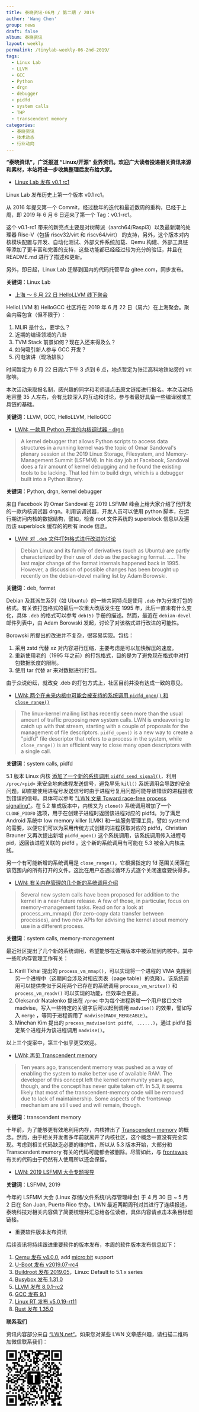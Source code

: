 ```yaml
---
title: 泰晓资讯·06月 / 第二期 / 2019
author: 'Wang Chen'
group: news
draft: false
album: 泰晓资讯
layout: weekly
permalink: /tinylab-weekly-06-2nd-2019/
tags:
  - Linux Lab
  - LLVM
  - GCC
  - Python
  - drgn
  - debugger
  - pidfd
  - system calls
  - THP
  - transcendent memory
categories:
  - 泰晓资讯
  - 技术动态
  - 行业动向
---
```


**“泰晓资讯”，广泛报道 “Linux/开源” 业界资讯。欢迎广大读者投递相关资讯来源和素材，本站将进一步收集整理后发布给大家。**

- [Linux Lab 发布 v0.1 rc1](/linux-lab-v0.1-rc1/)

Linux Lab 发布历史上第一个版本 v0.1 rc1。

从 2016 年提交第一个 Commit，经过数年的迭代和最近数周的重构，已经于上周，即 2019 年 6 月 6 日迎来了第一个 Tag：v0.1-rc1。

这个 v0.1-rc1 带来的新亮点主要是对树莓派（aarch64/Raspi3）以及最新潮的处理器 Risc-V（包括 riscv32/virt 和 riscv64/virt） 的支持，另外，这个版本对内核模块配置与开发、自动化测试、外部文件系统加载、Qemu 构建、外部工具链等添加了更丰富和完善的支持，这些功能都已经经过较为充分的验证，并且在 README.md 进行了描述和更新。

另外，即日起，Linux Lab 迁移到国内的代码托管平台 gitee.com，同步发布。

**关键词**：Linux Lab

- [上海 ～ 6 月 22 日 HelloLLVM 线下聚会](https://mp.weixin.qq.com/s/ErxD4BwSRgTYRuErHCPMJQ)

HelloLLVM 和 HelloGCC 社区将在 2019 年 6 月 22 日（周六）在上海聚会。聚会内容包含（但不限于）：

  1. MLIR 是什么，要学么？  
  2. 近期的编译领域的八卦  
  3. TVM Stack 前景如何？现在入还来得及么？  
  4. 如何吸引新人参与 GCC 开发？  
  5. 闪电演讲（现场排队）

时间暂定为 6 月 22 日周六下午 3 点到 6 点，地点暂定为张江高科地铁站旁的 vπ 咖啡。

本次活动采取报名制，感兴趣的同学和老师请点击原文链接进行报名。本次活动场地容量 35 人左右，会有比较深入的互动和讨论，参与者最好具备一些编译器或工具链的基础。

**关键词**：LLVM, GCC, HelloLLVM, HelloGCC

- [LWN: 一款用 Python 开发的内核调试器 - drgn](https://lwn.net/Articles/789641/)

> A kernel debugger that allows Python scripts to access data structures in a running kernel was the topic of Omar Sandoval's plenary session at the 2019 Linux Storage, Filesystem, and Memory-Management Summit (LSFMM). In his day job at Facebook, Sandoval does a fair amount of kernel debugging and he found the existing tools to be lacking. That led him to build drgn, which is a debugger built into a Python library.

**关键词**：Python, drgn, kernel debugger

来自 Facebook 的 Omar Sandoval 在 2019 LSFMM 峰会上给大家介绍了他开发的一款内核调试器 drgn。利用该调试器，开发人员可以使用 python 脚本，在运行期访问内核的数据结构，譬如，检查 root 文件系统的 superblock 信息以及遍历该 superblock 缓存的的所有 inode 信息。

- [LWN: 对 `.deb` 文件打包格式进行改进的讨论](https://lwn.net/Articles/789449/)

> Debian Linux and its family of derivatives (such as Ubuntu) are partly characterized by their use of .deb as the packaging format. ..... The last major change of the format internals happened back in 1995. However, a discussion of possible changes has been brought up recently on the debian-devel mailing list by Adam Borowski.

**关键词**：deb, format

Debian 及其派生系列（如 Ubuntu）的一些共同特点是使用 `.deb` 作为分发打包的格式。有关该打包格式的最后一次重大改版发生在 1995 年，此后一直未有什么变化，具体 `.deb` 的格式可以参考 `deb(5)` 手册的描述。然而，最近在 `debian-devel` 邮件列表中，由 Adam Borowski 发起，讨论了对该格式进行改进的可能性。

Borowski 所提出的改进并不复杂，很容易实现。包括：

  1. 采用 zstd 代替 xz 对内容进行压缩，主要考虑是可以加快解压的速度。  
  2. 重新使用老的（1995 年之前）的打包格式，目的是为了避免现在格式中对打包数据长度的限制。  
  3. 使用 tar 代替 ar 来对数据进行打包。

由于众说纷纭，就改变 .deb 的打包方式上，社区目前并没有达成一致的意见。

- [LWN: 两个在未来内核中可能会被支持的系统调用 `pidfd_open()` 和 `close_range()`](https://lwn.net/Articles/789023/)

> The linux-kernel mailing list has recently seen more than the usual amount of traffic proposing new system calls. LWN is endeavoring to catch up with that stream, starting with a couple of proposals for the management of file descriptors. `pidfd_open()` is a new way to create a "pidfd" file descriptor that refers to a process in the system, while `close_range()` is an efficient way to close many open descriptors with a single call.

**关键词**：system calls, pidfd

5.1 版本 Linux 内核 [添加了一个新的系统调用 `pidfd_send_signal()`](https://kernelnewbies.org/Linux_5.1#Safe_signal_delivery_in_presence_of_PID_reuse)，利用 `/proc/<pid>` 来安全地向进程发送信号，避免早先 `kill()` 系统调用会导致的安全问题，即直接使用进程号发送信号时由于进程号复用问题可能导致错误的进程接收到错误的信号。具体可以参考 ["LWN 文章 Toward race-free process signaling"](https://lwn.net/Articles/773459/)。在 5.2 集成版本中，内核又为 `clone()` 系统调用增加了一个 `CLONE_PIDFD` 选项，用于在创建子进程时返回该进程对应的 pidfd。为了满足 Android 系统中 low memory killer (LMK) 和一些服务管理工具，譬如 systemd 的需要，以便它们可以为采用传统方式创建的进程获取对应的 pidfd，Christian Brauner 又再次提出新增 `pidfd_open()` 这个系统调用，该系统调用传入进程号 pid，返回该进程关联的 pidfd 。这个新的系统调用有可能在 5.3 被合入内核主线。

另一个有可能新增的系统调用是 `close_range()`，它根据指定的 fd 范围关闭落在该范围内的所有打开的文件。这比在用户态通过循环方式逐个关闭速度要快得多。

- [LWN: 有关内存管理的几个新的系统调用介绍](https://lwn.net/Articles/789153/)

> Several new system calls have been proposed for addition to the kernel in a near-future release. A few of those, in particular, focus on memory-management tasks. Read on for a look at process_vm_mmap() (for zero-copy data transfer between processes), and two new APIs for advising the kernel about memory use in a different process.

**关键词**：system calls, memory-management

最近社区提出了几个新的系统调用，希望能够在近期版本中被添加到内核中。其中一些和内存管理工作有关：

  1. Kirill Tkhai 提出的 `process_vm_mmap()`，可以实现将一个进程的 VMA 克隆到另一个进程中（这期间会涉及对相应页表（page table）的克隆）。该系统调用可以提供类似于采用两个已存在的系统调用 `process_vm_writev()` 和 `process_vm_readv()` 可以实现的功能，但效率会更高。  
  2. Oleksandr Natalenko 提出在 `/proc` 中为每个进程新增一个用户接口文件 madvise，写入一些特定的关键字后可以起到调用 `madvise()` 的效果，譬如写入 `merge` ，等同于进程调用了 `madvise(MADV_MERGEABLE)`。  
  3. Minchan Kim 提出的 `process_madvise(int pidfd, ......)`，通过 pidfd 指定某个进程并为该进程调用 `madvise()`。

以上三个提案中，第三个似乎更受欢迎。

- [LWN: 再见 Transcendent memory](https://lwn.net/Articles/789726/)

> Ten years ago, transcendent memory was pushed as a way of enabling the system to make better use of available RAM. The developer of this concept left the kernel community years ago, though, and the concept has never quite taken off. In 5.3, it seems likely that most of the transcendent-memory code will be removed due to lack of maintainership. Some aspects of the frontswap mechanism are still used and will remain, though.

**关键词**：transcendent memory

十年前，为了能够更有效地利用内存，内核推出了 [Transcendent memory](https://lwn.net/Articles/340080/) 的概念。然而，由于相关开发者多年前就离开了内核社区，这个概念一直没有完全实现。考虑到相关代码缺乏必要的维护性，所以从 5.3 版本开始，大部分和 Transcendent memory 有关的代码可能都会被删除。尽管如此，与 [frontswap](https://lwn.net/Articles/386090/) 有关的代码由于仍然有人使用所以还会保留。

- [LWN: 2019 LSFMM 大会专题报导](/lsfmm-2019/)

**关键词**：LSFMM, 2019

今年的 LSFMM 大会 (Linux 存储/文件系统/内存管理峰会) 于 4 月 30 日 ~ 5 月 2 日在 San Juan, Puerto Rico 举办。LWN 最近两期周刊对其进行了连续报道，泰晓科技对相关内容做了简要梳理并汇总给各位读者，具体内容请点击本条目标题链接。

- 重要软件版本发布资讯

后续资讯将持续跟进重要软件的版本发布，本周的软件版本发布信息如下：

  1. [Qemu 发布 v4.0.0](https://www.qemu.org/2019/04/24/qemu-4-0-0/), add [micro:bit](http://microbit.org/) support
  2. [U-Boot 发布 v2019.07-rc4](https://lists.denx.de/pipermail/u-boot/2019-June/372312.html)
  3. [Buildroot 发布 2019.05](http://lists.busybox.net/pipermail/buildroot/2019-June/251548.html)，Linux: Default to 5.1.x series
  4. [Busybox 发布 1.31.0](https://busybox.net/news.html)
  5. [LLVM 发布 8.0.1-rc2](http://llvm.org/)
  6. [GCC 发布 9.1](https://gcc.gnu.org/gcc-9/)
  7. [Linux RT 发布 v5.0.19-rt11](https://git.kernel.org/pub/scm/linux/kernel/git/rt/linux-rt-devel.git/log/?h=linux-5.0.y-rt)
  8. [Rust 发布 1.35.0](https://blog.rust-lang.org/2019/05/23/Rust-1.35.0.html)


**联系我们**

资讯内容部分来自 [“LWN.net“](https://lwn.net/)。如果您对某些 LWN 文章感兴趣，请扫描二维码加微信联系我们：

![tinylab wechat](/images/wechat/tinylab.jpg)

